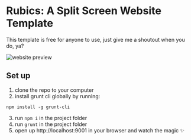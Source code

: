 # Rubics: A Split Screen Website Template

This template is free for anyone to use, just give me a shoutout when you do, ya? 

![website preview](https://jmp.sh/xHlwS9a)

## Set up

1. clone the repo to your computer
2. install grunt cli globally by running:
```
npm install -g grunt-cli
```
3. run `npm i` in the project folder 
4. run `grunt` in the project folder
5. open up http://localhost:9001 in your browser and watch the magic ✨